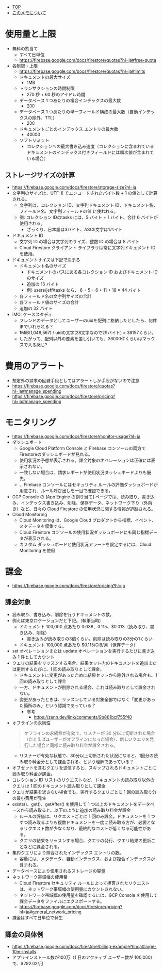 - [TOP](./README.md)
- [このメモについて](../README.md)

# 使用量と上限
* 無料の割当て
    * すべて日単位
    * https://firebase.google.com/docs/firestore/quotas?hl=ja#free-quota
* 各制限・上限
    * https://firebase.google.com/docs/firestore/quotas?hl=ja#limits
    * ドキュメントの最大サイズ
        * 1MB
    * トランザクションの時間制限
        * 270 秒 + 60 秒のアイドル時間
    * データベース 1 つあたりの複合インデックスの最大数
        * 200
    * データベース 1 つあたりの単一フィールド構成の最大数（自動インデックスの除外、TTL）
        * 200
    * ドキュメントごとのインデックス エントリの最大数
        * 40000
    * ソフトリミット
        * コレクションへの最大書き込み速度（コレクションに含まれているドキュメントのインデックス付きフィールドには順次値が含まれている場合）
## ストレージサイズの計算
* https://firebase.google.com/docs/firestore/storage-size?hl=ja
* 文字列のサイズは、UTF-8 でエンコードされたバイト数 + 1 の値として計算される。
    * 文字列は、コレクション ID、文字列ドキュメント ID、ドキュメント名、フィールド名、文字列フィールドの値 に使われる。
    * 例: コレクション IDのtasks には、5 バイト + 1 バイト、合計 6 バイトが使用される。
        * ざっくり、日本語は3バイト、ASCII文字は1バイト
* ドキュメント ID 
    * 文字列 ID の場合は文字列のサイズ、整数 ID の場合は 8 バイト
    * Cloud Firestore クライアント ライブラリは常に文字列ドキュメント ID を使用。
* ドキュメントサイズは下記で決まる
    * ドキュメント名のサイズ
        * ドキュメントのパスにある各コレクション ID およびドキュメント ID のサイズ
        * 追加の 16 バイト
        * 例) users/jeff/tasks なら、 6 + 5 + 6 + 11 + 16 = 44 バイト
    * 各フィールド名の文字列サイズの合計
    * 各フィールド値のサイズの合計
    * 追加の 32 バイト
* IMO: ケーススタディ
    * フレンドのデータとしてユーザーのuidを配列に格納したとしたら、何件までいれられる？
    * 1MiB(1,048,567) /  uidの文字(28文字なので29バイト) = 36157くらい。
    * したがって、配列以外の要素を差し引いても、36000件くらいはマックスで入る感じ?



# 費用のアラート
* 想定外の請求の回避手段としてはアラートしか手段がないので注意
* https://firebase.google.com/docs/firestore/quotas?hl=ja#manage_spending
* https://firebase.google.com/docs/firestore/pricing?hl=ja#manage_spending

# モニタリング
* https://firebase.google.com/docs/firestore/monitor-usage?hl=ja
* ダッシュボード
    * Google Cloud Platform Console と Firebase コンソールの両方でFirestoreのダッシュボードが見れる。
    * 使用状況の予想が表示される。課金対象のオペレーションは正確には表示されない。
    * 一致しない場合は、請求レポートが使用状況ダッシュボードよりも優先。
    * 、Firebase コンソールにはセキュリティ ルールの評価ダッシュボードが用意され、ルール呼び出しを一目で確認できる。
* GCP Console の [App Engine の割り当て] ページでは、読み取り、書き込み、インデックス書き込み、削除、保存データ、ネットワーク下り（外向き）など、日々の Cloud Firestore の使用状況に関する情報が追跡される。
* Cloud Monitoring
    * Cloud Monitoring は、Google Cloud プロダクトから指標、イベント、メタデータを収集する。
    * Cloud Firestore コンソールの使用状況ダッシュボードにも同じ指標データが表示される。
    * カスタム ダッシュボードと使用状況アラートを設定するには、Cloud Monitoring を使用

# 課金
* https://firebase.google.com/docs/firestore/pricing?hl=ja
## 課金対象
* 読み取り、書き込み、削除を行うドキュメントの数。
* 例えば東京ロケーションだと下記。（執筆当時)
    * ドキュメント 100,000 点あたり $0.038、$0.115、$0.013（読み取り、書き込み、削除）
        * 書き込みが読み取りの3倍くらい。削除は読み取りの3分の1くらい
    * ドキュメント 100,000 点あたり $0.115/GiB/月（保存データ）
* set オペレーションまたは update オペレーションを実行するたびに書き込み 1 件としてカウント
* クエリの結果をリッスンする場合、結果セット内のドキュメントを追加または更新するたびに、1 回の読み取りとして課金。
    * ドキュメントに変更があったために結果セットから除外される場合も、1 回の読み取りとして課金
    * 一方、ドキュメントが削除される場合、これは読み取りとして課金されない。
    * 変更があったときは、リッスンしている対象全部ではなく「変更があった箇所のみ」という認識であっている？
        * 参考
            * https://zenn.dev/link/comments/9b861bcf755f40
* オフラインの永続性
    >オフラインの永続性が有効で、リスナーが 30 分以上切断された場合（たとえばユーザーがオフラインになった場合）、新しいクエリを発行した場合と同様に読み取り料金が課金される。
    * リスナーが有効な状態で、30分以上切断された状況になると、1回分の読み取り料金分として課金される、という理解であっている？
* オフセットを含むクエリを送信すると、スキップされるドキュメントごとに読み取り料金が課金。
* コレクション ID リストのリクエストなど、ドキュメントの読み取り以外のクエリは 1 回のドキュメント読み取りとして課金
* クエリが結果を返さない場合でも、実行するクエリごとに 1 回の読み取り分の最小費用が発生
* exists()、get()、getAfter() を使用して 1 つ以上のドキュメントをデータベースから読み取ると、以下のように追加の読み取り料金が課金
    * ルールの評価は、リクエストごとに 1 回のみ課金。ドキュメントを 1 つずつ読み取るよりも複数ドキュメントを一度に読み取る方が、必要となるリクエスト数が少なくなり、最終的なコストが低くなる可能性がある。
    * クエリの結果をリッスンする場合、クエリの発行、クエリ結果の更新ごとなどに課金される。
* 集約クエリにより照合されたインデックス エントリの数。
    * 容量には、メタデータ、自動インデックス、および複合インデックスが含まれる。
* データベースにより使用されるストレージの容量
* ネットワーク帯域幅の使用量
    * Cloud Firestore セキュリティ ルールによって拒否されたリクエストは、ネットワーク帯域幅の使用量にカウントされない。
    * ネットワーク帯域幅の使用量を確認するには、GCP Console を使用して課金データをファイルにエクスポートする。
    * https://firebase.google.com/docs/firestore/pricing?hl=ja#general_network_pricing
* 課金はすべて日単位で発生
## 課金の具体例
* https://firebase.google.com/docs/firestore/billing-example?hl=ja#large-10m-installs
* アプリインストール数が100万（1 日のアクティブ ユーザー数が 100,000）で、$292.02/月

